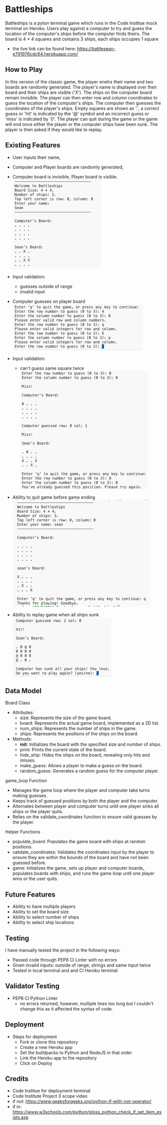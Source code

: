# Battleships

Battleships is a pyton terminal game which runs in the Code Institue mock terminal on Heroku.
Users play against a computer to try and guess the location of the computer's ships before the computer finds theirs.
The board is 4 * 4 squares and contains 3 ships, each ships occupies 1 square
- the live link can be found here: <https://battlesean-e791976cdc64.herokuapp.com/>

## How to Play
In this version of the classic game, the player enetrs their name and two boards are randomly generated.
The player's name is displayed over their board and their ships are visible ('X'). The ships on the computer board remain invisible. 
The player can then enter row and column coordinates to guess the location of the computer's ships.
The computer then guesses the coordinates of the player's ships.
Empty squares are shown as '.', a correct guess or 'hit' is indicated by the '@' symbol and an incorrect guess or 'miss' is indicated by '0'.
The player can quit during the game or the game will end once either the player or the computer ships have been sunk.
The player is then asked if they would like to replay.

## Existing Features
- User inputs their name,
- Computer and Player boards are randomly generated,
- Computer board is invisible, Player board is visible.             
![name input, board generation](assets/images/setup.png)

- Input validation:
  - guesses outside of range
  - invalid input
- Computer guesses on player board                  
![validate coordinates, outside range and letters](assets/images/validate%20coordinates%20-%20too%20big,%20letters.png)

- Input validation: 
  - can't guess same square twice             
![validate coordinates, same coordinates](assets/images/validate%20coordinates,%20same%20coordinates.png)

- Ability to quit game before game ending              
![ability to quit during game](assets/images/ability%20to%20quit%20mid%20game.png)

- Ability to replay game when all ships sunk               
![option to replay when ships sunk](assets/images/replay%20game%20ships%20sunk.png)

## Data Model
Board Class
- Attributes:
  - size: Represents the size of the game board.
  - board: Represents the actual game board, implemented as a 2D list.
  - num_ships: Represents the number of ships in the game.
  - ships: Represents the positions of the ships on the board.
- Methods:
  - __init__: Initializes the board with the specified size and number of ships.
  - print: Prints the current state of the board.
  - hide_ship: Hides the ships on the board, revealing only hits and misses.
  - make_guess: Allows a player to make a guess on the board.
  - random_guess: Generates a random guess for the computer player.

game_loop Function
- Manages the game loop where the player and computer take turns making guesses.
- Keeps track of guessed positions by both the player and the computer.
- Alternates between player and computer turns until one player sinks all ships or the player quits.
- Relies on the validate_coordinates function to ensure valid guesses by the player.

Helper Functions
- populate_board: Populates the game board with ships at random positions.
- validate_coordinates: Validates the coordinates input by the player to ensure they are within the bounds of the board and have not been guessed before.
- game: Initializes the game, sets up player and computer boards, populates boards with ships, and runs the game loop until one player wins or the user quits.

## Future Features
- Ability to have multiple players
- Ability to set the board size
- Ability to select number of ships
- Ability to select ship locations

## Testing
I have manually tested the project in the following ways:
- Passed code through PEP8 CI Linter with no errors
- Given invalid inputs: outside of range, strings and same input twice
- Tested in local terminal and and CI Heroku terminal

## Validator Testing
- PEP8 CI Python Linter
  - no errors returned, however, multiple lines too long but I couldn't change this as it affected the syntax of code.

## Deployment
- Steps for deployment
  - Fork or clone this repository
  - Create a new Heroku app
  - Set the buildpacks to Python and NodeJS in that order
  - Link the Heroku app to the repository
  - Click on Deploy

## Credits
 - Code Institue for deployment terminal
 - Code Institute Project 3 scope video
 - if not: <https://www.geeksforgeeks.org/python-if-with-not-operator/>
 - if in: <https://www.w3schools.com/python/gloss_python_check_if_set_item_exists.asp>
